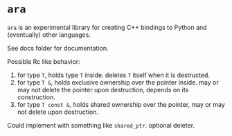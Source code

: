 # `ara`

`ara` is an experimental library for creating C++ bindings to Python and (eventually) other languages.

See docs folder for documentation.


Possible Rc like behavior:
1. for type `T`, holds type `T` inside. deletes `T` itself when it is destructed.
2. for type `T &`, holds exclusive ownership over the pointer inside. may or may not delete the pointer upon destruction, depends on its construction.
3. for type `T const &`, holds shared ownership over the pointer, may or may not delete upon destruction.

Could implement with something like `shared_ptr`. optional deleter.
